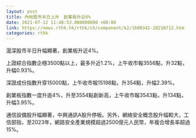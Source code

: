 ```yaml
---
layout: post
title: 內地股市半日上升　創業板升近4%
date: 2021-07-12 11:48:53.000000000 +08:00
link: https://news.rthk.hk/rthk/ch/component/k2/1600342-20210712.htm
categories: rthk
---
```


滬深股市半日升幅顯著，創業板升近4%。

上證綜合指數企穩3500點以上，最多升近1.2%，上午收市報3556點，升32點，升幅0.93%。

深證成份指數升穿15000點，上午收市報15198點，升354點，升幅2.39%。

創業板指數一度升逾4%，升至3554點創新高，上午收市報3543點，升134點，升幅3.95%。

通信設備股升幅顯著，中興通訊A股升停板。另外，網絡安全概念股升幅較大，工信部指，至2023年，網路安全產業規模超過2500億元人民幣，年複合增長率超過15%。
